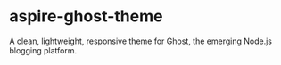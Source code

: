 aspire-ghost-theme
==================

A clean, lightweight, responsive theme for Ghost, the emerging Node.js blogging platform.
